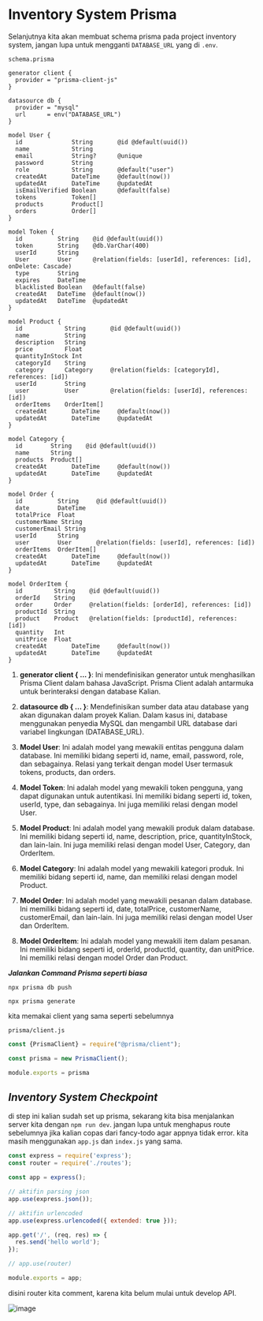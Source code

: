 # Inventory System Prisma

Selanjutnya kita akan membuat schema prisma pada project inventory system, jangan lupa untuk mengganti `DATABASE_URL` yang di `.env`.

`schema.prisma`
```prisma
generator client {
  provider = "prisma-client-js"
}

datasource db {
  provider = "mysql"
  url      = env("DATABASE_URL")
}

model User {
  id              String       @id @default(uuid())
  name            String
  email           String?      @unique
  password        String    
  role            String       @default("user")
  createdAt       DateTime     @default(now())
  updatedAt       DateTime     @updatedAt
  isEmailVerified Boolean      @default(false)
  tokens          Token[]
  products        Product[]
  orders          Order[]
}

model Token {
  id          String    @id @default(uuid())
  token       String    @db.VarChar(400)
  userId      String    
  User        User      @relation(fields: [userId], references: [id], onDelete: Cascade)
  type        String
  expires     DateTime
  blacklisted Boolean   @default(false)
  createdAt   DateTime  @default(now())
  updatedAt   DateTime  @updatedAt
}

model Product {
  id            String       @id @default(uuid())
  name          String
  description   String
  price         Float
  quantityInStock Int
  categoryId    String
  category      Category     @relation(fields: [categoryId], references: [id])
  userId        String
  user          User         @relation(fields: [userId], references: [id])
  orderItems    OrderItem[]
  createdAt       DateTime     @default(now())
  updatedAt       DateTime     @updatedAt
}

model Category {
  id        String    @id @default(uuid())
  name      String
  products  Product[]
  createdAt       DateTime     @default(now())
  updatedAt       DateTime     @updatedAt
}

model Order {
  id          String     @id @default(uuid())
  date        DateTime
  totalPrice  Float
  customerName String
  customerEmail String
  userId      String
  user        User       @relation(fields: [userId], references: [id])
  orderItems  OrderItem[]
  createdAt       DateTime     @default(now())
  updatedAt       DateTime     @updatedAt
}

model OrderItem {
  id         String    @id @default(uuid())
  orderId    String
  order      Order     @relation(fields: [orderId], references: [id])
  productId  String
  product    Product   @relation(fields: [productId], references: [id])
  quantity   Int
  unitPrice  Float
  createdAt       DateTime     @default(now())
  updatedAt       DateTime     @updatedAt
}
```

1. **generator client { ... }**: Ini mendefinisikan generator untuk menghasilkan Prisma Client dalam bahasa JavaScript. Prisma Client adalah antarmuka untuk berinteraksi dengan database Kalian.

2. **datasource db { ... }**: Mendefinisikan sumber data atau database yang akan digunakan dalam proyek Kalian. Dalam kasus ini, database menggunakan penyedia MySQL dan mengambil URL database dari variabel lingkungan (DATABASE_URL).

3. **Model User**: Ini adalah model yang mewakili entitas pengguna dalam database. Ini memiliki bidang seperti id, name, email, password, role, dan sebagainya. Relasi yang terkait dengan model User termasuk tokens, products, dan orders.

4. **Model Token**: Ini adalah model yang mewakili token pengguna, yang dapat digunakan untuk autentikasi. Ini memiliki bidang seperti id, token, userId, type, dan sebagainya. Ini juga memiliki relasi dengan model User.

5. **Model Product**: Ini adalah model yang mewakili produk dalam database. Ini memiliki bidang seperti id, name, description, price, quantityInStock, dan lain-lain. Ini juga memiliki relasi dengan model User, Category, dan OrderItem.

6. **Model Category**: Ini adalah model yang mewakili kategori produk. Ini memiliki bidang seperti id, name, dan memiliki relasi dengan model Product.

7. **Model Order**: Ini adalah model yang mewakili pesanan dalam database. Ini memiliki bidang seperti id, date, totalPrice, customerName, customerEmail, dan lain-lain. Ini juga memiliki relasi dengan model User dan OrderItem.

8. **Model OrderItem**: Ini adalah model yang mewakili item dalam pesanan. Ini memiliki bidang seperti id, orderId, productId, quantity, dan unitPrice. Ini memiliki relasi dengan model Order dan Product.

***Jalankan Command Prisma seperti biasa***
```
npx prisma db push

npx prisma generate
```

kita memakai client yang sama seperti sebelumnya

`prisma/client.js`
``` js
const {PrismaClient} = require("@prisma/client");

const prisma = new PrismaClient();

module.exports = prisma
```

## ***Inventory System Checkpoint***

di step ini kalian sudah set up prisma, sekarang kita bisa menjalankan server kita dengan `npm run dev`.  jangan lupa untuk menghapus route sebelumnya jika kalian copas dari fancy-todo agar appnya tidak error. kita masih menggunakan `app.js` dan `index.js` yang sama.

```js
const express = require('express');
const router = require('./routes');

const app = express();

// aktifin parsing json
app.use(express.json());

// aktifin urlencoded
app.use(express.urlencoded({ extended: true }));

app.get('/', (req, res) => {
  res.send('hello world');
});

// app.use(router)

module.exports = app;
```

disini router kita comment, karena kita belum mulai untuk develop API. 

![image](https://github.com/user-attachments/assets/f0b5aebb-1f96-432d-9cc5-a8b5e62e158e)
